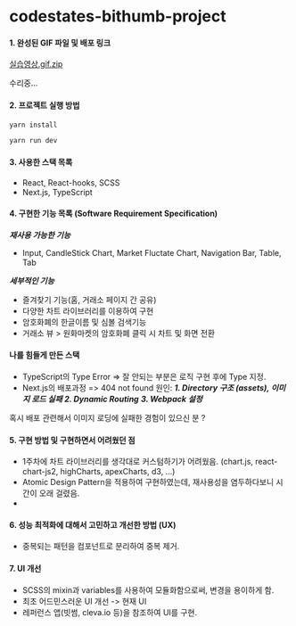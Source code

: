 # codestates-bithumb-project

#### 1. 완성된 GIF 파일 및 배포 링크
[실습영상.gif.zip](https://github.com/J-Bback/codestates-bithumb-project/files/8590257/gif.zip)

수리중...

#### 2. 프로젝트 실행 방법

```bash
yarn install

yarn run dev
```

#### 3. 사용한 스택 목록

- React, React-hooks, SCSS
- Next.js, TypeScript

#### 4. 구현한 기능 목록 (Software Requirement Specification)

***재사용 가능한 기능***
- Input, CandleStick Chart, Market Fluctate Chart, Navigation Bar, Table, Tab

***세부적인 기능***
- 즐겨찾기 기능(홈, 거래소 페이지 간 공유)
- 다양한 차트 라이브러리를 이용하여 구현
- 암호화폐의 한글이름 및 심볼 검색기능
- 거래소 뷰 > 원화마켓의 암호화폐 클릭 시 차트 및 화면 전환

#### 나를 힘들게 만든 스택
- TypeScript의 Type Error
=> 잘 안되는 부분은 로직 구현 후에 Type 지정.
- Next.js의 배포과정
=> 404 not found
원인: 
***1. Directory 구조 (assets), 이미지 로드 실패***
***2. Dynamic Routing***
***3. Webpack 설정***

혹시 배포 관련해서 이미지 로딩에 실패한 경험이 있으신 분 ?

#### 5. 구현 방법 및 구현하면서 어려웠던 점

- 1주차에 차트 라이브러리를 생각대로 커스텀하기가 어려웠음. (chart.js, react-chart-js2, highCharts, apexCharts, d3, ...)
- Atomic Design Pattern을 적용하여 구현하였는데, 재사용성을 염두하다보니 시간이 오래 걸렸음.
- 


#### 6. 성능 최적화에 대해서 고민하고 개선한 방법 (UX)

- 중복되는 패턴을 컴포넌트로 분리하여 중복 제거.

#### 7. UI 개선

- SCSS의 mixin과 variables를 사용하여 모듈화함으로써, 변경을 용이하게 함.
- 최초 어드민스러운 UI 개선 -> 현재 UI
- 레퍼런스 앱(빗썸, cleva.io 등)을 참조하여 UI를 구현.
